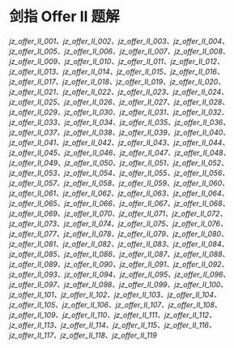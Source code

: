 # 剑指 Offer II 题解

###### jz_offer_II_001、jz_offer_II_002、jz_offer_II_003、jz_offer_II_004、jz_offer_II_005、jz_offer_II_006、jz_offer_II_007、jz_offer_II_008、jz_offer_II_009、jz_offer_II_010、jz_offer_II_011、jz_offer_II_012、jz_offer_II_013、jz_offer_II_014、jz_offer_II_015、jz_offer_II_016、jz_offer_II_017、jz_offer_II_018、jz_offer_II_019、jz_offer_II_020、jz_offer_II_021、jz_offer_II_022、jz_offer_II_023、jz_offer_II_024、jz_offer_II_025、jz_offer_II_026、jz_offer_II_027、jz_offer_II_028、jz_offer_II_029、jz_offer_II_030、jz_offer_II_031、jz_offer_II_032、jz_offer_II_033、jz_offer_II_034、jz_offer_II_035、jz_offer_II_036、jz_offer_II_037、jz_offer_II_038、jz_offer_II_039、jz_offer_II_040、jz_offer_II_041、jz_offer_II_042、jz_offer_II_043、jz_offer_II_044、jz_offer_II_045、jz_offer_II_046、jz_offer_II_047、jz_offer_II_048、jz_offer_II_049、jz_offer_II_050、jz_offer_II_051、jz_offer_II_052、jz_offer_II_053、jz_offer_II_054、jz_offer_II_055、jz_offer_II_056、jz_offer_II_057、jz_offer_II_058、jz_offer_II_059、jz_offer_II_060、jz_offer_II_061、jz_offer_II_062、jz_offer_II_063、jz_offer_II_064、jz_offer_II_065、jz_offer_II_066、jz_offer_II_067、jz_offer_II_068、jz_offer_II_069、jz_offer_II_070、jz_offer_II_071、jz_offer_II_072、jz_offer_II_073、jz_offer_II_074、jz_offer_II_075、jz_offer_II_076、jz_offer_II_077、jz_offer_II_078、jz_offer_II_079、jz_offer_II_080、jz_offer_II_081、jz_offer_II_082、jz_offer_II_083、jz_offer_II_084、jz_offer_II_085、jz_offer_II_086、jz_offer_II_087、jz_offer_II_088、jz_offer_II_089、jz_offer_II_090、jz_offer_II_091、jz_offer_II_092、jz_offer_II_093、jz_offer_II_094、jz_offer_II_095、jz_offer_II_096、jz_offer_II_097、jz_offer_II_098、jz_offer_II_099、jz_offer_II_100、jz_offer_II_101、jz_offer_II_102、jz_offer_II_103、jz_offer_II_104、jz_offer_II_105、jz_offer_II_106、jz_offer_II_107、jz_offer_II_108、jz_offer_II_109、jz_offer_II_110、jz_offer_II_111、jz_offer_II_112、jz_offer_II_113、jz_offer_II_114、jz_offer_II_115、jz_offer_II_116、jz_offer_II_117、jz_offer_II_118、jz_offer_II_119
